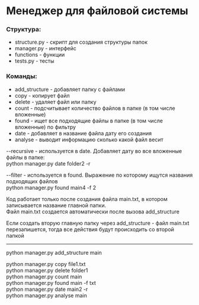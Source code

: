 # Менеджер для файловой системы



### Структура:

- structure.py - скрипт для создания структуры папок
- manager.py - интерфейс
- functions - функции
- tests.py - тесты

### Команды:

- add_structure - добавляет папку с файлами
- copy - копирует файл
- delete - удаляет файл или папку
- count - подсчитывает количество файлов в папке (в том числе вложенные)
- found - ищет все подходящие файлы в папке (в том числе вложенные) по фильтру
- date - добавляет в название файла дату его создания
- analyse - выводит информацию сколько какой файл весит

--recursive - используется в date. Добавляет дату во все вложенные файлы в папке:  
python manager.py date folder2 -r

--filter - используется в found. Выражение по которому ищутся названия подходящих файлов  
python manager.py found main4 -f 2

Код работает только после создания файла main.txt, в котором записывается название главной папки.  
Файл main.txt создается автоматически после вызова add_structure

Если создать вторую главную папку через add_structure - файл main.txt перезапишется, тогда все действия будут
происходить
со второй папкой
***
 
python manager.py add_structure main

python manager.py copy file1.txt  
python manager.py delete folder1  
python manager.py count main  
python manager.py found main -f txt  
python manager.py date main2 -r  
python manager.py analyse main  


